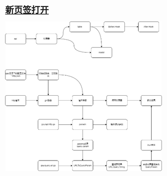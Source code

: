# <a href="./png/yao_app-api%E8%AF%B7%E6%B1%82%E8%BF%87%E7%A8%8B.drawio.png" target="_blank">新页签打开</a>

![](./png/yao_app-api%E8%AF%B7%E6%B1%82%E8%BF%87%E7%A8%8B.drawio.png)
